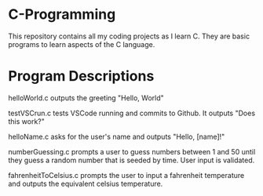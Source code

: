 # C-Programming
This repository contains all my coding projects as I learn C. They are basic programs to learn aspects of the C language.

Program Descriptions
====================
helloWorld.c outputs the greeting "Hello, World"

testVSCrun.c tests VSCode running and commits to Github. It outputs "Does this work?"

helloName.c asks for the user's name and outputs "Hello, [name]!"

numberGuessing.c prompts a user to guess numbers between 1 and 50 until they guess a random number that is seeded by time. User input is validated.

fahrenheitToCelsius.c prompts the user to input a fahrenheit temperature and outputs the equivalent celsius temperature.
